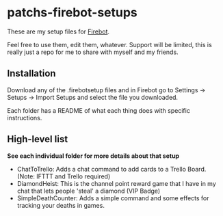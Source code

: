 # patchs-firebot-setups
These are my setup files for [Firebot](https://firebot.app).

Feel free to use them, edit them, whatever.  Support will be limited, this is really just a repo for me to share with myself and my friends.


## Installation

Download any of the .firebotsetup files and in Firebot go to Settings -> Setups -> Import Setups and select the file you downloaded.

Each folder has a README of what each thing does with specific instructions.

## High-level list

**See each individual folder for more details about that setup**

* ChatToTrello:  Adds a chat command to add cards to a Trello Board.  (Note: IFTTT and Trello required)
* DiamondHeist:  This is the channel point reward game that I have in my chat that lets people 'steal' a diamond (VIP Badge)
* SimpleDeathCounter: Adds a simple command and some effects for tracking your deaths in games.
